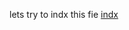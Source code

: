 lets try to indx this fie [indx](https://www.union.utah.edu/wp-content/uploads/sites/67/formidable/14/dsgfere.pdf)
